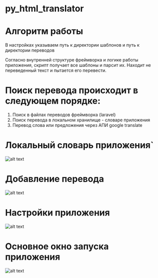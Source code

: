 # py_html_translator

# Алгоритм работы

В настройках указываем путь к директории шаблонов и путь к директории переводов

Согласно внутренней структуре фреймворка и логике работы приложения, скрипт получает все шаблоны и парсит их. Находит не переведенный текст и пытается его перевести. 

# Поиск перевода происходит в следующем порядке:
  1. Поиск в файлах переводов фреймворка (laravel)
  2. Поиск перевода в локальном хранилище - словаре приложения
  3. Перевод слова или предложения через АПИ google translate
  
# Локальный словарь приложения`
  ![alt text](https://i.imgur.com/viqr6lc.png)

# Добавление перевода
  ![alt text](https://i.imgur.com/AQYZFpi.png)
  
# Настройки приложения
  ![alt text](https://i.imgur.com/ZmZctpF.png)
  
# Основное окно запуска приложения
  ![alt text](https://i.imgur.com/aTtmqXg.png)
